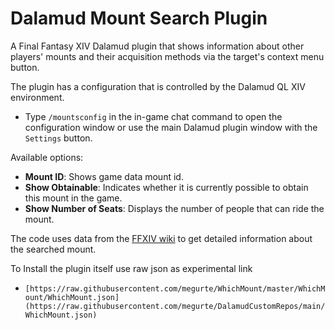 # Dalamud Mount Search Plugin
A Final Fantasy XIV Dalamud plugin that shows information about other players' mounts and their acquisition methods via the target's context menu button.

The plugin has a configuration that is controlled by the Dalamud QL XIV environment.
* Type `/mountsconfig` in the in-game chat command to open the configuration window or use the main Dalamud plugin window with the `Settings` button.

Available options:
* **Mount ID**: Shows game data mount id.
* **Show Obtainable**: Indicates whether it is currently possible to obtain this mount in the game.
* **Show Number of Seats**: Displays the number of people that can ride the mount.

The code uses data from the [FFXIV wiki](https://ffxiv.consolegameswiki.com/wiki/FF14_Wiki) to get detailed information about the searched mount.

To Install the plugin itself use raw json as experimental link
* `[https://raw.githubusercontent.com/megurte/WhichMount/master/WhichMount/WhichMount.json](https://raw.githubusercontent.com/megurte/DalamudCustomRepos/main/WhichMount.json)`

